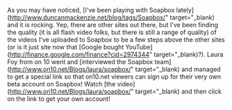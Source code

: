 As you may have noticed, [I've been playing with Soapbox lately](http://www.duncanmackenzie.net/blog/tags/Soapbox/" target="_blank) and it is rocking. Yep, there are other sites out there, but I've been finding the quality (it is all flash video folks, but there is still a range of quality) of the videos I've uploaded to Soapbox to be a few steps above the other sites (or is it just site now that [Google bought YouTube](http://finance.google.com/finance?cid=2974344" target="_blank)?). Laura Foy from on 10 went and [interviewed the Soapbox team](http://www.on10.net/Blogs/laura/soapbox/" target="_blank) and managed to get a special link so that on10.net viewers can sign up for their very own beta account on Soapbox! Watch [the video](http://www.on10.net/Blogs/laura/soapbox/" target="_blank) and then click on the link to get your own account!